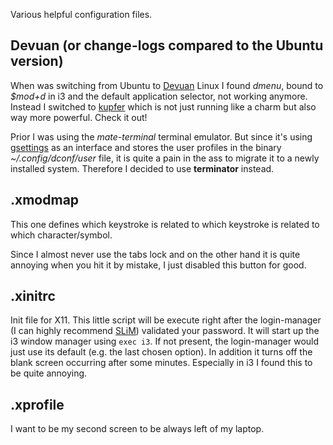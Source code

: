 Various helpful configuration files.

## Devuan (or change-logs compared to the Ubuntu version)

When was switching from Ubuntu to [Devuan](http://devuan.org/) Linux I found *dmenu*, bound to *$mod+d* in i3 and the default application selector, not working anymore. Instead I switched to [kupfer](https://kupferlauncher.github.io/) which is not just running like a charm but also way more powerful. Check it out!

Prior I was using the *mate-terminal* terminal emulator. But since it's using [gsettings](https://wiki.mate-desktop.org/docs:gsettings) as an interface and stores the user profiles in the binary *~/.config/dconf/user* file, it is quite a pain in the ass to migrate it to a newly installed system. Therefore I decided to use **terminator** instead.


## .xmodmap

This one defines which keystroke is related to which keystroke is related to which character/symbol.

Since I almost never use the tabs lock and on the other hand it is quite annoying when you hit it by mistake, I just disabled this button for good. 

## .xinitrc

Init file for X11. This little script will be execute right after the login-manager (I can highly recommend [SLiM](https://wiki.archlinux.org/index.php/SLiM)) validated your password. It will start up the i3 window manager using `exec i3`. If not present, the login-manager would just use its default (e.g. the last chosen option). In addition it turns off the blank screen occurring after some minutes. Especially in i3 I found this to be quite annoying.

## .xprofile

I want to be my second screen to be always left of my laptop.
